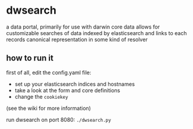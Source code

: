 # dwsearch

a data portal, primarily for use with darwin core data
allows for customizable searches of data indexed by elasticsearch and links to each records canonical representation in some kind of resolver

## how to run it

first of all, edit the config.yaml file:

* set up your elasticsearch indices and hostnames
* take a look at the form and core definitions
* change the `cookiekey`

(see the wiki for more information)

run dwsearch on port 8080: `./dwsearch.py`
